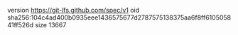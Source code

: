 version https://git-lfs.github.com/spec/v1
oid sha256:104c4ad400b0935eee1436575677d2787575138375aa6f8ff610505841ff526d
size 13667
